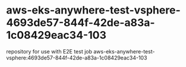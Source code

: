 # aws-eks-anywhere-test-vsphere-4693de57-844f-42de-a83a-1c08429eac34-103
repository for use with E2E test job aws-eks-anywhere-test-vsphere:4693de57-844f-42de-a83a-1c08429eac34-103
